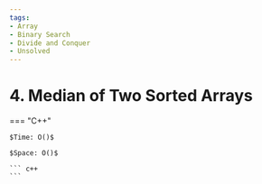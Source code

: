 ```yaml
---
tags:
- Array
- Binary Search
- Divide and Conquer
- Unsolved
---
```



# 4. Median of Two Sorted Arrays

=== "C++"

    $Time: O()$

    $Space: O()$

    ``` c++
    ```